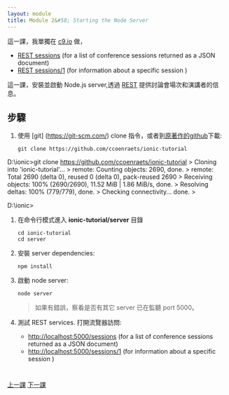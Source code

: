 ```yaml
---
layout: module
title: Module 2&#58; Starting the Node Server
---
```


這一課，我單獨在 [c9.io](https://c9.io/) 做，

- [REST sessions](https://a01-twcloudwebapp.c9users.io:8080/sessions) (for a list of conference sessions returned as a JSON document)
- [REST sessions/1](https://a01-twcloudwebapp.c9users.io:8080/sessions/1) (for information about a specific session )



這一課，安裝並啟動 Node.js server,透過 [REST](https://en.wikipedia.org/wiki/Representational_state_transfer) 提供討論會場次和演講者的信息。 


## 步驟

1. 使用 [git] (https://git-scm.com/) clone 指令，或者到[原著作的github](https://github.com/ccoenraets/ionic-tutorial/archive/master.zip)下載:

    ```
    git clone https://github.com/ccoenraets/ionic-tutorial
    ```

    > 
D:\ionic>git clone https://github.com/ccoenraets/ionic-tutorial
    > 
  Cloning into 'ionic-tutorial'...
    > 
remote: Counting objects: 2690, done.
    > 
remote: Total 2690 (delta 0), reused 0 (delta 0), pack-reused 2690
    > 
Receiving objects: 100% (2690/2690), 11.52 MiB | 1.86 MiB/s, done.
    > 
Resolving deltas: 100% (779/779), done.
    > 
Checking connectivity... done.
    > 
>
D:\ionic>

1. 在命令行模式進入 **ionic-tutorial/server** 目錄
 
    ```
    cd ionic-tutorial
    cd server
    ```


1. 安裝 server dependencies:

    ```
    npm install
    ```

1. 啟動 node server:

    ```
    node server
    ```
  
    > 如果有錯誤，察看是否有其它 server 已在監聽 port 5000。

1. 測試 REST services. 打開流覽器訪問:
    - [http://localhost:5000/sessions](http://localhost:5000/sessions) (for a list of conference sessions returned as a JSON document)
    - [http://localhost:5000/sessions/1](http://localhost:5000/sessions/1) (for information about a specific session )
  

<div class="row" style="margin-top:40px;">
<div class="col-sm-12">
<a href="install-ionic.html" class="btn btn-default"><i class="glyphicon glyphicon-chevron-left"></i> 
上一課</a>
<a href="create-ionic-application.html" class="btn btn-default pull-right">下一課 <i class="glyphicon 
glyphicon-chevron-right"></i></a>
</div>
</div>


